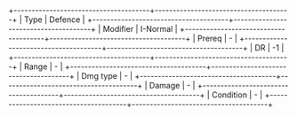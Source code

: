 +--------------------------------------+--------------------------------------+
| Type                                 | Defence                              |
+--------------------------------------+--------------------------------------+
| Modifier                             | I-Normal                         |
+--------------------------------------+--------------------------------------+
| Prereq                               | -                                    |
+--------------------------------------+--------------------------------------+
| DR                                   | -1                                   |
+--------------------------------------+--------------------------------------+
| Range                                | -                                    |
+--------------------------------------+--------------------------------------+
| Dmg type                             | -                                    |
+--------------------------------------+--------------------------------------+
| Damage                               | -                                    |
+--------------------------------------+--------------------------------------+
| Condition                            | -                                    |
+--------------------------------------+--------------------------------------+

